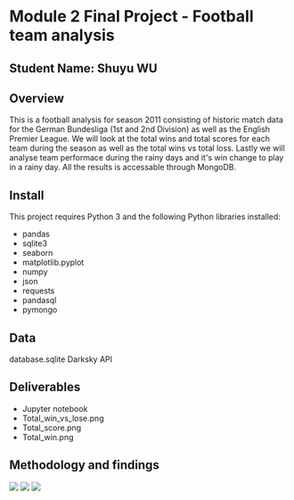 # Module 2 Final Project - Football team analysis

## Student Name: Shuyu WU

## Overview
This is a football analysis for season 2011 consisting of historic match data for the German Bundesliga (1st and 2nd Division) as well as the English Premier League. We will look at the total wins and total scores for each team during the season as well as the total wins vs total loss. Lastly we will analyse team performace during the rainy days and it's win change to play in a rainy day. All the results is accessable through MongoDB.

## Install
This project requires Python 3 and the following Python libraries installed:
- pandas
- sqlite3
- seaborn
- matplotlib.pyplot
- numpy
- json
- requests
- pandasql
- pymongo

## Data
database.sqlite
Darksky API

## Deliverables
- Jupyter notebook
- Total_win_vs_lose.png
- Total_score.png
- Total_win.png

## Methodology and findings
<img src="total_win.png" />
<img src="total_score.png" />
<img src="Total_win_vs_lose.png" />